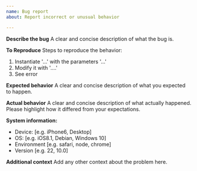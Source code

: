 ```yaml
---
name: Bug report
about: Report incorrect or unusual behavior

---
```


**Describe the bug**
A clear and concise description of what the bug is.

**To Reproduce**
Steps to reproduce the behavior:
1. Instantiate '...' with the parameters '...'
2. Modify it with '....'
3. See error

**Expected behavior**
A clear and concise description of what you expected to happen.

**Actual behavior**
A clear and concise description of what actually happened. Please highlight how it differed from your expectations.

**System information:**
 - Device: [e.g. iPhone6, Desktop]
 - OS: [e.g. iOS8.1, Debian, Windows 10]
 - Environment [e.g. safari, node, chrome]
 - Version [e.g. 22, 10.0]

**Additional context**
Add any other context about the problem here.
